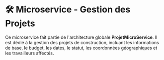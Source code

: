 # 🛠️ Microservice - Gestion des Projets

Ce microservice fait partie de l'architecture globale **ProjetMicroService**. Il est dédié à la gestion des projets de construction, incluant les informations de base, le budget, les dates, le statut, les coordonnées géographiques et les travailleurs affectés.


